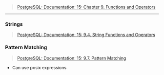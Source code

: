 >[PostgreSQL: Documentation: 15: Chapter 9. Functions and Operators](https://www.postgresql.org/docs/current/functions.html)

---
### Strings
>[PostgreSQL: Documentation: 15: 9.4. String Functions and Operators](https://www.postgresql.org/docs/current/functions-string.html)

### Pattern Matching
>[PostgreSQL: Documentation: 15: 9.7. Pattern Matching](https://www.postgresql.org/docs/current/functions-matching.html)

- Can use posix expressions